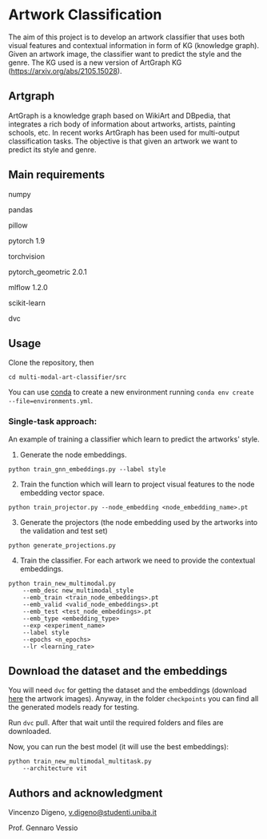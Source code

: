 # Artwork Classification
The aim of this project is to develop an artwork classifier that uses both visual features and contextual information in form of KG (knowledge graph). Given an artwork image, the classifier want to predict the style and the genre. The KG used is a new version of ArtGraph KG (https://arxiv.org/abs/2105.15028). 

## Artgraph
ArtGraph is a knowledge graph based on WikiArt and DBpedia, that integrates a rich body of information about artworks, artists, painting schools, etc.
In recent works ArtGraph has been used for multi-output classification tasks. The objective is that given an artwork we want to predict its style and genre.

## Main requirements

numpy

pandas

pillow

pytorch 1.9

torchvision

pytorch_geometric 2.0.1

mlflow 1.2.0

scikit-learn

dvc

## Usage
Clone the repository, then

`cd multi-modal-art-classifier/src`

You can use [conda](https://docs.conda.io/en/latest/) to create a new environment running `conda env create --file=environments.yml`. 

### Single-task approach: 
An example of training a classifier which learn to predict the artworks' style.

1. Generate the node embeddings.
```
python train_gnn_embeddings.py --label style
```

2. Train the function which will learn to project visual features to the node embedding vector space.
```
python train_projector.py --node_embedding <node_embedding_name>.pt
```

3. Generate the projectors (the node embedding used by the artworks into the validation and test set)
```
python generate_projections.py
```

4. Train the classifier. For each artwork we need to provide the contextual embeddings. 
```
python train_new_multimodal.py 
    --emb_desc new_multimodal_style 
    --emb_train <train_node_embeddings>.pt 
    --emb_valid <valid_node_embeddings>.pt 
    --emb_test <test_node_embeddings>.pt 
    --emb_type <embedding_type> 
    --exp <experiment_name>
    --label style 
    --epochs <n_epochs> 
    --lr <learning_rate>
```

## Download the dataset and the embeddings
You will need `dvc` for getting the dataset and the embeddings (download [here](https://drive.google.com/drive/folders/1omiDdfeC--Nb7X8Z0i2t8bfRpRInvBAe?usp=sharing) the artwork images). Anyway, in the folder `checkpoints` you can find all the generated models ready for testing.

Run `dvc` pull. After that wait until the required folders and files are downloaded.

Now, you can run the best model (it will use the best embeddings):
```
python train_new_multimodal_multitask.py
    --architecture vit
```

## Authors and acknowledgment
Vincenzo Digeno, v.digeno@studenti.uniba.it

Prof. Gennaro Vessio